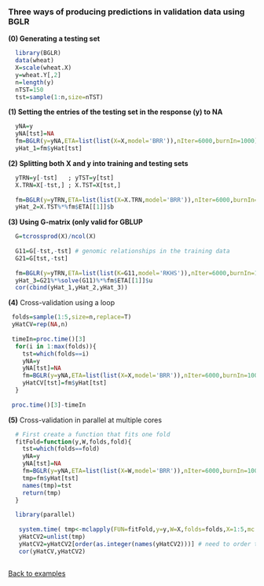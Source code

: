 
### Three ways of producing predictions in validation data using BGLR

**(0) Generating a testing set**

```R
  library(BGLR)
  data(wheat)
  X=scale(wheat.X)
  y=wheat.Y[,2]
  n=length(y)
  nTST=150
  tst=sample(1:n,size=nTST)
```


**(1) Setting the entries of the testing set in the response (y) to NA**

```R
  yNA=y
  yNA[tst]=NA
  fm=BGLR(y=yNA,ETA=list(list(X=X,model='BRR')),nIter=6000,burnIn=1000)
  yHat_1=fm$yHat[tst]
```


**(2) Splitting both X and y into training and testing sets**

```R
  yTRN=y[-tst]   ; yTST=y[tst]
  X.TRN=X[-tst,] ; X.TST=X[tst,]
  
  fm=BGLR(y=yTRN,ETA=list(list(X=X.TRN,model='BRR')),nIter=6000,burnIn=1000)
  yHat_2=X.TST%*%fm$ETA[[1]]$b

```

**(3) Using G-matrix (only valid for GBLUP**

```R
  G=tcrossprod(X)/ncol(X)
  
  G11=G[-tst,-tst] # genomic relationships in the training data
  G21=G[tst,-tst]
  
  fm=BGLR(y=yTRN,ETA=list(list(K=G11,model='RKHS')),nIter=6000,burnIn=1000)
  yHat_3=G21%*%solve(G11)%*%fm$ETA[[1]]$u
  cor(cbind(yHat_1,yHat_2,yHat_3))

```

**(4)** Cross-validation using a loop

```R
 folds=sample(1:5,size=n,replace=T)
 yHatCV=rep(NA,n)
 
 timeIn=proc.time()[3]
  for(i in 1:max(folds)){
  	tst=which(folds==i)
  	yNA=y
    yNA[tst]=NA
    fm=BGLR(y=yNA,ETA=list(list(X=X,model='BRR')),nIter=6000,burnIn=1000)
    yHatCV[tst]=fm$yHat[tst]
  }
  
 proc.time()[3]-timeIn
```


**(5)** Cross-validation in parallel at multiple cores

```R
  # First create a function that fits one fold
  fitFold=function(y,W,folds,fold){
  	tst=which(folds==fold)
  	yNA=y
    yNA[tst]=NA
    fm=BGLR(y=yNA,ETA=list(list(X=W,model='BRR')),nIter=6000,burnIn=1000,verbose=F)
    tmp=fm$yHat[tst]
    names(tmp)=tst
    return(tmp)
  }
  
  library(parallel)
   
   system.time( tmp<-mclapply(FUN=fitFold,y=y,W=X,folds=folds,X=1:5,mc.cores=3))
   yHatCV2=unlist(tmp)
   yHatCV2=yHatCV2[order(as.integer(names(yHatCV2)))] # need to order the vector
   cor(yHatCV,yHatCV2)
   
```



[Back to examples](https://github.com/gdlc/BGLR-R/blob/master/inst/md/EXAMPLES.md)
